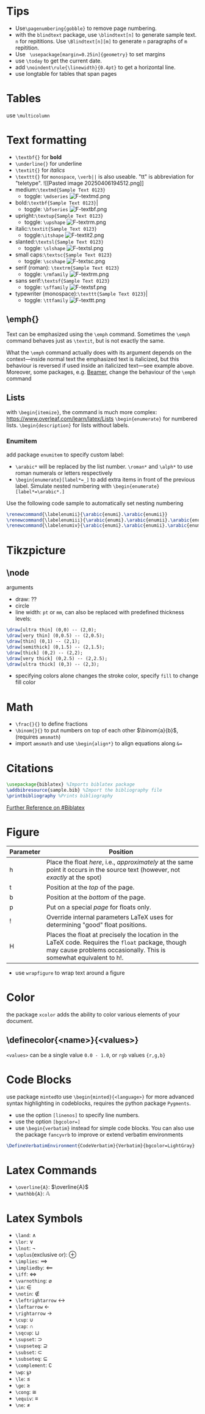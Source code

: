 # Tips
- Use`\pagenumbering{gobble}` to remove page numbering.
- with the `blindtext` package, use `\blindtext[n]` to generate sample text. `n` for repititions. Use `\Blindtext[n][m]` to generate `n` paragraphs of `m` repitition.
- Use ` \usepackage[margin=0.25in]{geometry}` to set margins
- use `\today` to get the current date.
- add `\noindent\rule{\linewidth}{0.4pt}` to get a horizontal line.
- use longtable for tables that span pages
# Tables
use `\multicolumn`
# Text formatting
- `\textbf{}` for **bold**
- `\underline{}` for underline
- `\textit{}` for *italics*
- `\texttt{}` for `monospace`, `\verb||` is also useable. "tt" is abbreviation for "teletype".
![[Pasted image 20250406194512.png]]
- medium:`\textmd{Sample Text 0123}`
	- toggle: `\mdseries`
	![F-textmd.png](https://sharelatex-wiki-cdn-671420.c.cdn77.org/learn-scripts/images/1/1d/F-textmd.png)
- bold:`\textbf{Sample Text 0123}`|
	- toggle: `\bfseries`
	![F-textbf.png](https://sharelatex-wiki-cdn-671420.c.cdn77.org/learn-scripts/images/3/31/F-textbf.png)
- upright:`\textup{Sample Text 0123}`
	- toggle:  `\upshape`
	![F-textrm.png](https://sharelatex-wiki-cdn-671420.c.cdn77.org/learn-scripts/images/4/48/F-textrm.png)
- italic:`\textit{Sample Text 0123}`
	- toggle:`\itshape`
	![F-textit2.png](https://sharelatex-wiki-cdn-671420.c.cdn77.org/learn-scripts/images/e/e3/F-textit2.png)
- slanted:`\textsl{Sample Text 0123}`
	- toggle: `\slshape`
	![F-textsl.png](https://sharelatex-wiki-cdn-671420.c.cdn77.org/learn-scripts/images/2/29/F-textsl.png)
- small caps:`\textsc{Sample Text 0123}`
	- toggle: `\scshape`
	![F-textsc.png](https://sharelatex-wiki-cdn-671420.c.cdn77.org/learn-scripts/images/e/ee/F-textsc.png)
- serif (roman): `\textrm{Sample Text 0123}`
	- toggle: `\rmfamily`
	![F-textrm.png](https://sharelatex-wiki-cdn-671420.c.cdn77.org/learn-scripts/images/4/48/F-textrm.png)
- sans serif:`\textsf{Sample Text 0123}`
	- toggle: `\sffamily`
	![F-textsf.png](https://sharelatex-wiki-cdn-671420.c.cdn77.org/learn-scripts/images/e/e3/F-textsf.png)
- typewriter (monospace):`\texttt{Sample Text 0123}`|
	- toggle: `\ttfamily`
	![F-texttt.png](https://sharelatex-wiki-cdn-671420.c.cdn77.org/learn-scripts/images/0/01/F-texttt.png)
  
## \emph{}
Text can be emphasized using the `\emph` command. Sometimes the `\emph` command behaves just as `\textit`, but is not exactly the same.

What the `\emph` command actually does with its argument depends on the context—inside normal text the emphasized text is italicized, but this behaviour is reversed if used inside an italicized text—see example above. Moreover, some packages, e.g. [Beamer](https://www.overleaf.com/learn/latex/Beamer "Beamer"), change the behaviour of the `\emph` command

## Lists
with `\begin{itemize}`, the command is much more complex: https://www.overleaf.com/learn/latex/Lists
`\begin{enumerate}` for numbered lists.
`\begin{description}` for lists without labels.
### Enumitem
add package `enumitem` to specify custom label: 
- `\arabic*` will be replaced by the list number. `\roman*` and `\alph*` to use roman numerals or letters respectively 
- `\begin{enumerate}[label*=_]` to add extra items in front of the previous label. Simulate nested numbering with `\begin{enumerate}[label*=\arabic*.]`

Use the following code sample to automatically set nesting numbering
```latex
\renewcommand{\labelenumii}{\arabic{enumi}.\arabic{enumii}}
\renewcommand{\labelenumiii}{\arabic{enumi}.\arabic{enumii}.\arabic{enumiii}}
\renewcommand{\labelenumiv}{\arabic{enumi}.\arabic{enumii}.\arabic{enumiii}.\arabic{enumiv}}
```

# Tikzpicture
## \node
arguments
- draw: ??
- circle 
- line width: `pt` or `mm`, can also be replaced with predefined thickness levels:
```latex
\draw[ultra thin] (0,0) -- (2,0);
\draw[very thin] (0,0.5) -- (2,0.5);
\draw[thin] (0,1) -- (2,1);
\draw[semithick] (0,1.5) -- (2,1.5);
\draw[thick] (0,2) -- (2,2);
\draw[very thick] (0,2.5) -- (2,2.5);
\draw[ultra thick] (0,3) -- (2,3);

```
- specifying colors alone changes the stroke color, specify `fill` to change fill color

# Math
- `\frac{}{}` to define fractions
- `\binom{}{}` to put numbers on top of each other $\binom{a}{b}$, (requires `amsmath`)
- import `amsmath` and use `\begin{align*}` to align equations along `&=`
# Citations
```latex
\usepackage{biblatex} %Imports biblatex package
\addbibresource{sample.bib} %Import the bibliography file
\printbibliography %Prints bibliography
```
[Further Reference on #Biblatex](Biblatex.md)

# Figure
| Parameter | Position                                                                                                                                                               |
| --------- | ---------------------------------------------------------------------------------------------------------------------------------------------------------------------- |
| h         | Place the float _here_, i.e., _approximately_ at the same point it occurs in the source text (however, not _exactly_ at the spot)                                      |
| t         | Position at the _top_ of the page.                                                                                                                                     |
| b         | Position at the _bottom_ of the page.                                                                                                                                  |
| p         | Put on a special _page_ for floats only.                                                                                                                               |
| !         | Override internal parameters LaTeX uses for determining "good" float positions.                                                                                        |
| H         | Places the float at precisely the location in the LaTeX code. Requires the `float` package, though may cause problems occasionally. This is somewhat equivalent to h!. |
- use `wrapfigure` to wrap text around a figure
# Color
the package `xcolor` adds the ability to color various elements of your document.
## \definecolor{\<name\>}{\<values\>}
`<values>` can be a single value `0.0 - 1.0`, or `rgb` values `{r,g,b}`

# Code Blocks
use package `minted`to use `\begin{minted}{<language>}` for more advanced syntax highlighting in codeblocks, requires the python package `Pygments`.
- use the option `[linenos]` to specify line numbers.
- use the option `[bgcolor=]`
- use `\begin{verbatim}` instead for simple code blocks.
You can also use the package `fancyvrb` to improve or extend verbatim environments
```latex
\DefineVerbatimEnvironment{CodeVerbatim}{Verbatim}{bgcolor=LightGray}
```
# Latex Commands
- `\overline{A}`: $\overline{A}$
- `\mathbb{A}`: $\mathbb{A}$
# Latex Symbols
- `\land`: $\land$
- `\lor`: $\lor$
- `\lnot`: $\lnot$
- `\oplus`(exclusive or): $\oplus$
- `\implies`: $\implies$
- `\impliedby`: $\impliedby$
- `\iff`: $\iff$
- `\varnothing`: $\varnothing$
- `\in`: $\in$
- `\notin`: $\notin$
- `\leftrightarrow` $\leftrightarrow$
- `\leftarrow` $\leftarrow$
- `\rightarrow` $\rightarrow$
- `\cup`: $\cup$
- `\cap`: $\cap$
- `\sqcup`: $\sqcup$
- `\supset`: $\supset$
- `\supseteq`: $\supseteq$
- `\subset`: $\subset$
- `\subseteq`: $\subseteq$
- `\complement`: $\complement$
- `\wp`: $\wp$
- `\le`: $\le$
- `\ge`: $\ge$
- `\cong`: $\cong$
- `\equiv`: $\equiv$
- `\ne`: $\ne$